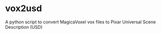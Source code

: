# vox2usd
A python script to convert MagicaVoxel vox files to Pixar Universal Scene Description (USD)